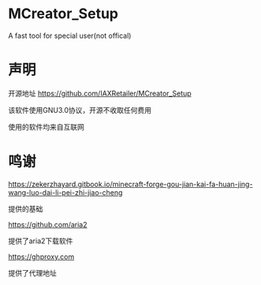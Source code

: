 # MCreator_Setup
A fast tool for special user(not offical)

# 声明
开源地址 https://github.com/IAXRetailer/MCreator_Setup

该软件使用GNU3.0协议，开源不收取任何费用

使用的软件均来自互联网

# 鸣谢
https://zekerzhayard.gitbook.io/minecraft-forge-gou-jian-kai-fa-huan-jing-wang-luo-dai-li-pei-zhi-jiao-cheng

提供的基础

https://github.com/aria2

提供了aria2下载软件

https://ghproxy.com

提供了代理地址